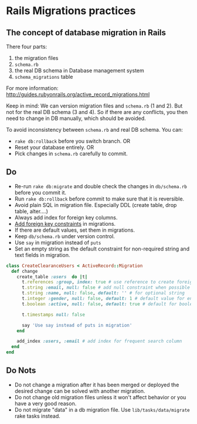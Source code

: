 # Rails Migrations practices

## The concept of database migration in Rails

There four parts:

1. the migration files
2. `schema.rb`
3. the real DB schema in Database management system
4. `schema_migrations` table

For more information: http://guides.rubyonrails.org/active_record_migrations.html

Keep in mind: We can version migration files and `schema.rb` (1 and 2). But not for the real DB
schema (3 and 4). So if there are any conflicts, you then need to change in DB manually,
which should be avoided.

To avoid inconsistency between `schema.rb` and real DB schema. You can:

* `rake db:rollback` before you switch branch. OR
* Reset your database entirely. OR
* Pick changes in `schema.rb` carefully to commit.

## Do

* Re-run `rake db:migrate` and double check the changes in `db/schema.rb` before you commit it.
* Run `rake db:rollback` before commit to make sure that it is reversible.
* Avoid plain SQL in migration file. Especially DDL (create table, drop table, alter....)
* Always add index for foreign key columns.
* [Add foreign key constraints][fkey] in migrations.
* If there are default values, set them in migrations.
* Keep `db/schema.rb` under version control.
* Use `say` in migration instead of `puts`
* Set an empty string as the default constraint for non-required string and text fields in migration.

```ruby
class CreateClearanceUsers < ActiveRecord::Migration
  def change
    create_table :users  do |t|
      t.references :group, index: true # use reference to create foreign key column and index
      t.string :email, null: false # add null constraint when possible
      t.string :name, null: false, default: '' # for optional string
      t.integer :gender, null: false, default: 1 # default value for enum attribute
      t.boolean :active, null: false, default: true # default for boolean column

      t.timestamps null: false

      say 'Use say instead of puts in migration'
    end

    add_index :users, :email # add index for frequent search column
  end
end
```

[fkey]: http://robots.thoughtbot.com/referential-integrity-with-foreign-keys

## Do Nots

* Do not change a migration after it has been merged or deployed the desired
  change can be solved with another migration.
* Do not change old migration files unless it won't affect behavior or you have a very good reason.
* Do not migrate "data" in a db migration file. Use `lib/tasks/data/migrate` rake tasks instead.
